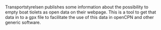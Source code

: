Transportstyrelsen publishes some information about the possibility to empty boat tiolets as open data on their webpage. This is a tool to get that data in to a gpx file to facilitate the use of this data in openCPN and other generic software.